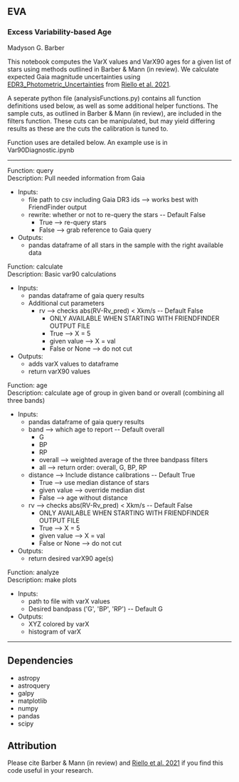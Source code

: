## EVA
### Excess Variability-based Age

Madyson G. Barber

This notebook computes the VarX values and VarX90 ages for a given list of stars using methods outlined in Barber & Mann (in review). We calculate expected Gaia magnitude uncertainties using [EDR3_Photometric_Uncertainties](https://github.com/gaia-dpci/gaia-dr3-photometric-uncertainties) from [Riello et al. 2021](https://www.aanda.org/articles/aa/full_html/2021/05/aa39587-20/aa39587-20.html).

A seperate python file (analysisFunctions.py) contains all function definitions used below, as well as some additional helper functions. The sample cuts, as outlined in Barber & Mann (in review), are included in the filters function. These cuts can be manipulated, but may yield differing results as these are the cuts the calibration is tuned to.

Function uses are detailed below. An example use is in Var90Diagnostic.ipynb

---
Function: query  
Description: Pull needed information from Gaia
- Inputs:
    - file path to csv including Gaia DR3 ids --> works best with FriendFinder output
    - rewrite: whether or not to re-query the stars -- Default False
        - True --> re-query stars
        - False --> grab reference to Gaia query 
- Outputs:
    - pandas dataframe of all stars in the sample with the right available data
    

Function: calculate  
Description: Basic var90 calculations
- Inputs:
    - pandas dataframe of gaia query results
    - Additional cut parameters 
        - rv --> checks abs(RV-Rv_pred) < Xkm/s -- Default False
            - ONLY AVAILABLE WHEN STARTING WITH FRIENDFINDER OUTPUT FILE
            - True --> X = 5
            - given value --> X = val
            - False or None --> do not cut
- Outputs:
    - adds varX values to dataframe
    - return varX90 values
    
    
Function: age  
Description: calculate age of group in given band or overall (combining all three bands)
- Inputs:
    - pandas dataframe of gaia query results
    - band --> which age to report -- Default overall
        - G
        - BP
        - RP
        - overall --> weighted average of the three bandpass filters
        - all --> return order: overall, G, BP, RP
    - distance --> Include distance calibrations -- Default True
        - True --> use median distance of stars
        - given value --> override median dist
        - False --> age without distance
    - rv --> checks abs(RV-Rv_pred) < Xkm/s -- Default False
        - ONLY AVAILABLE WHEN STARTING WITH FRIENDFINDER OUTPUT FILE
        - True --> X = 5
        - given value --> X = val
        - False or None --> do not cut
- Outputs:
    - return desired varX90 age(s)
 

Function: analyze  
Description: make plots
- Inputs:
    - path to file with varX values
    - Desired bandpass ('G', 'BP', 'RP') -- Default G
- Outputs:
    - XYZ colored by varX
    - histogram of varX
---

## Dependencies  
- astropy  
- astroquery  
- galpy  
- matplotlib  
- numpy  
- pandas  
- scipy  

## Attribution  
Please cite Barber & Mann (in review) and [Riello et al. 2021](https://www.aanda.org/articles/aa/full_html/2021/05/aa39587-20/aa39587-20.html) if you find this code useful in your research.
